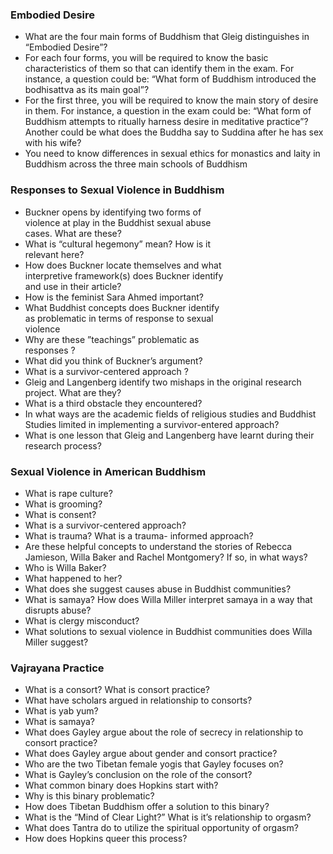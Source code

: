 ### Embodied Desire
- What are the four main forms of Buddhism that Gleig  distinguishes in “Embodied Desire”?  
- For each four forms, you will be required to know the basic  characteristics of them so that can identify them in the exam.  For instance, a question could be: “What form of Buddhism  introduced the bodhisattva as its main goal”?  
- For the first three, you will be required to know the main story  of desire in them. For instance, a question in the exam could  be: “What form of Buddhism attempts to ritually harness  desire in meditative practice”? Another could be what does  the Buddha say to Suddina after he has sex with his wife?  
- You need to know differences in sexual ethics for monastics and laity in Buddhism across the three main schools of  Buddhism
### Responses to Sexual Violence in Buddhism
- Buckner opens by identifying two forms of  
violence at play in the Buddhist sexual abuse  
cases. What are these?  
- What is “cultural hegemony” mean? How is it  
relevant here?  
- How does Buckner locate themselves and what  
interpretive framework(s) does Buckner identify  
and use in their article?  
- How is the feminist Sara Ahmed important?  
- What Buddhist concepts does Buckner identify  
as problematic in terms of response to sexual  
violence  
- Why are these ”teachings” problematic as  
responses ?  
- What did you think of Buckner’s argument?
- What is a survivor-centered approach ?  
- Gleig and Langenberg identify two mishaps in  the original research project. What are they?  
- What is a third obstacle they encountered?  
- In what ways are the academic fields of  religious studies and Buddhist Studies limited  in implementing a survivor-entered approach?  
- What is one lesson that Gleig and Langenberg  have learnt during their research process?
### Sexual Violence in American Buddhism
- What is rape culture?  
- What is grooming?  
- What is consent?  
- What is a survivor-centered approach?  
- What is trauma? What is a trauma-  informed approach?  
- Are these helpful concepts to  understand the stories of Rebecca  Jamieson, Willa Baker and Rachel  Montgomery? If so, in what ways?  
- Who is Willa Baker?  
- What happened to her?  
- What does she suggest causes abuse  in Buddhist communities?  
- What is samaya? How does Willa Miller  interpret samaya in a way that disrupts  abuse?  
- What is clergy misconduct?  
- What solutions to sexual violence in  Buddhist communities does Willa Miller  suggest?
### Vajrayana Practice
- What is a consort? What is consort practice?  
- What have scholars argued in relationship to consorts?  
- What is yab yum?  
- What is samaya?  
- What does Gayley argue about the role of secrecy in relationship to consort practice?  
- What does Gayley argue about gender and consort practice?  
- Who are the two Tibetan female yogis that Gayley focuses on?  
- What is Gayley’s conclusion on the role of the consort?  
- What common binary does Hopkins start with?  
- Why is this binary problematic?  
- How does Tibetan Buddhism offer a solution to this  binary?  
- What is the “Mind of Clear Light?” What is it’s  relationship to orgasm?  
- What does Tantra do to utilize the spiritual  opportunity of orgasm?  
- How does Hopkins queer this process?